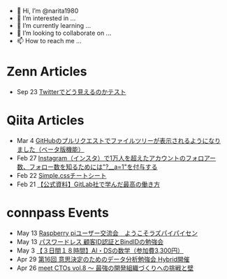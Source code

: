 - 👋 Hi, I’m @narita1980
- 👀 I’m interested in ...
- 🌱 I’m currently learning ...
- 💞️ I’m looking to collaborate on ...
- 📫 How to reach me ...

# Zenn Articles

<!-- profile updater begin: zenn -->
- Sep 23 [Twitterでどう見えるのかテスト](https://zenn.dev/narita1980/articles/cbb21f8d7f785752d6ac)
<!-- profile updater end: zenn -->

# Qiita Articles

<!-- profile updater begin: qiita -->
- Mar 4 [GitHubのプルリクエストでファイルツリーが表示されるようになりました（ベータ版機能）](https://qiita.com/narita1980/items/bee2c5232342a51e0415)
- Feb 27 [Instagram（インスタ）で1万人を超えたアカウントのフォロアー数、フォロー数を知るためには"?__a=1"を付与する](https://qiita.com/narita1980/items/630b7014fa893461b991)
- Feb 22 [Simple.cssチートシート](https://qiita.com/narita1980/items/fd2ccf0e91944aab9fd5)
- Feb 21 [【公式資料】GitLab社で学んだ最高の働き方](https://qiita.com/narita1980/items/d7d142c2bb6312cb9ad6)
<!-- profile updater end: qiita -->

# connpass Events

<!-- profile updater begin: connpass -->
- May 13 [Raspberry piユーザー交流会　ようこそラズパイパイセン](https://telab.connpass.com/event/245765/)
- May 13 [パスワードレス 顧客ID認証とBindIDの勉強会](https://transmitsecurity.connpass.com/event/245462/)
- May 3 [【３日間１８時間】AI・DSの数学（参加費3,300円）](https://datascienceteam.connpass.com/event/243657/)
- Apr 29 [第16回 意思決定のためのデータ分析勉強会 Hybrid開催](https://ishikettei.connpass.com/event/243276/)
- Apr 26 [meet CTOs vol.8 〜 最強の開発組織づくりへの挑戦と壁](https://sun.connpass.com/event/244645/)
<!-- profile updater end: connpass -->

<!---
narita1980/narita1980 is a ✨ special ✨ repository because its `README.md` (this file) appears on your GitHub profile.
You can click the Preview link to take a look at your changes.
--->
